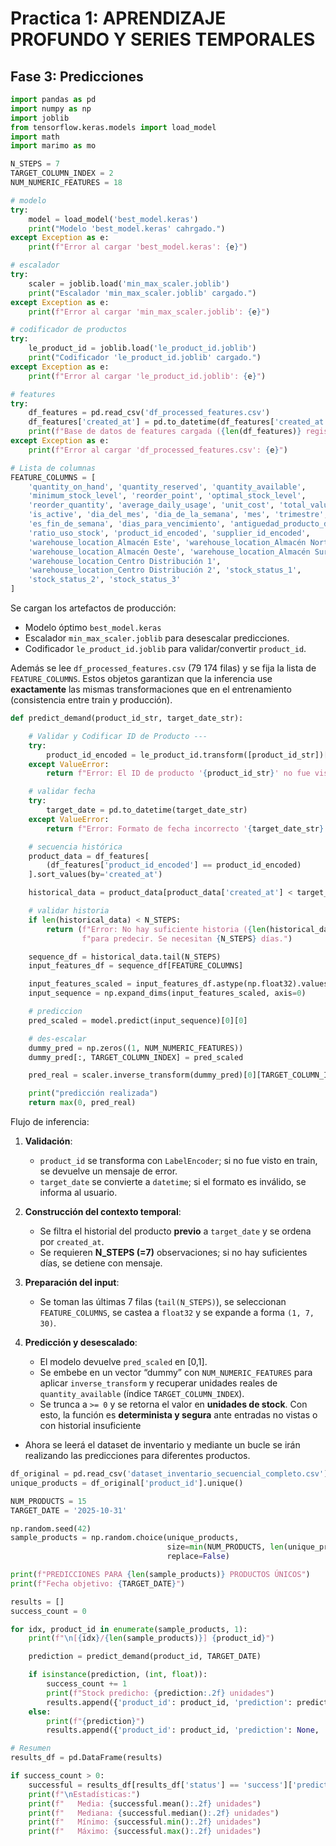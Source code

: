 # Practica 1: APRENDIZAJE PROFUNDO Y SERIES TEMPORALES

## Fase 3: Predicciones

```python {.marimo}
import pandas as pd
import numpy as np
import joblib
from tensorflow.keras.models import load_model
import math
import marimo as mo
```

```python {.marimo}
N_STEPS = 7
TARGET_COLUMN_INDEX = 2
NUM_NUMERIC_FEATURES = 18

# modelo
try:
    model = load_model('best_model.keras')
    print("Modelo 'best_model.keras' cahrgado.")
except Exception as e:
    print(f"Error al cargar 'best_model.keras': {e}")

# escalador
try:
    scaler = joblib.load('min_max_scaler.joblib')
    print("Escalador 'min_max_scaler.joblib' cargado.")
except Exception as e:
    print(f"Error al cargar 'min_max_scaler.joblib': {e}")

# codificador de productos
try:
    le_product_id = joblib.load('le_product_id.joblib')
    print("Codificador 'le_product_id.joblib' cargado.")
except Exception as e:
    print(f"Error al cargar 'le_product_id.joblib': {e}")

# features
try:
    df_features = pd.read_csv('df_processed_features.csv')
    df_features['created_at'] = pd.to_datetime(df_features['created_at'])
    print(f"Base de datos de features cargada ({len(df_features)} registros).")
except Exception as e:
    print(f"Error al cargar 'df_processed_features.csv': {e}")

# Lista de columnas
FEATURE_COLUMNS = [
    'quantity_on_hand', 'quantity_reserved', 'quantity_available',
    'minimum_stock_level', 'reorder_point', 'optimal_stock_level',
    'reorder_quantity', 'average_daily_usage', 'unit_cost', 'total_value',
    'is_active', 'dia_del_mes', 'dia_de_la_semana', 'mes', 'trimestre',
    'es_fin_de_semana', 'dias_para_vencimiento', 'antiguedad_producto_dias',
    'ratio_uso_stock', 'product_id_encoded', 'supplier_id_encoded',
    'warehouse_location_Almacén Este', 'warehouse_location_Almacén Norte',
    'warehouse_location_Almacén Oeste', 'warehouse_location_Almacén Sur',
    'warehouse_location_Centro Distribución 1',
    'warehouse_location_Centro Distribución 2', 'stock_status_1',
    'stock_status_2', 'stock_status_3'
]
```

Se cargan los artefactos de producción:
- Modelo óptimo `best_model.keras`
- Escalador `min_max_scaler.joblib` para desescalar predicciones.
- Codificador `le_product_id.joblib` para validar/convertir `product_id`.

Además se lee `df_processed_features.csv` (79 174 filas) y se fija la lista de `FEATURE_COLUMNS`.
Estos objetos garantizan que la inferencia use **exactamente** las mismas transformaciones que en el entrenamiento (consistencia entre train y producción).

```python {.marimo}
def predict_demand(product_id_str, target_date_str):

    # Validar y Codificar ID de Producto ---
    try:
        product_id_encoded = le_product_id.transform([product_id_str])[0]
    except ValueError:
        return f"Error: El ID de producto '{product_id_str}' no fue visto durante el entrenamiento."

    # validar fecha
    try:
        target_date = pd.to_datetime(target_date_str)
    except ValueError:
        return f"Error: Formato de fecha incorrecto '{target_date_str}'."

    # secuencia histórica
    product_data = df_features[
        (df_features['product_id_encoded'] == product_id_encoded)
    ].sort_values(by='created_at')

    historical_data = product_data[product_data['created_at'] < target_date]

    # validar historia
    if len(historical_data) < N_STEPS:
        return (f"Error: No hay suficiente historia ({len(historical_data)} días) "
                f"para predecir. Se necesitan {N_STEPS} días.")

    sequence_df = historical_data.tail(N_STEPS)
    input_features_df = sequence_df[FEATURE_COLUMNS]

    input_features_scaled = input_features_df.astype(np.float32).values
    input_sequence = np.expand_dims(input_features_scaled, axis=0)

    # prediccion
    pred_scaled = model.predict(input_sequence)[0][0]

    # des-escalar
    dummy_pred = np.zeros((1, NUM_NUMERIC_FEATURES))
    dummy_pred[:, TARGET_COLUMN_INDEX] = pred_scaled

    pred_real = scaler.inverse_transform(dummy_pred)[0][TARGET_COLUMN_INDEX]

    print("predicción realizada")
    return max(0, pred_real)
```

Flujo de inferencia:

1) **Validación**:
   - `product_id` se transforma con `LabelEncoder`; si no fue visto en train, se devuelve un mensaje de error.
   - `target_date` se convierte a `datetime`; si el formato es inválido, se informa al usuario.

2) **Construcción del contexto temporal**:
   - Se filtra el historial del producto **previo** a `target_date` y se ordena por `created_at`.
   - Se requieren **N_STEPS (=7)** observaciones; si no hay suficientes días, se detiene con mensaje.

3) **Preparación del input**:
   - Se toman las últimas 7 filas (`tail(N_STEPS)`), se seleccionan `FEATURE_COLUMNS`, se castea a `float32` y se expande a forma `(1, 7, 30)`.

4) **Predicción y desescalado**:
   - El modelo devuelve `pred_scaled` en [0,1].
   - Se embebe en un vector “dummy” con `NUM_NUMERIC_FEATURES` para aplicar `inverse_transform` y recuperar unidades reales de `quantity_available` (índice `TARGET_COLUMN_INDEX`).
   - Se trunca a `>= 0` y se retorna el valor en **unidades de stock**.
Con esto, la función es **determinista y segura** ante entradas no vistas o con historial insuficiente
<!---->
- Ahora se leerá el dataset de inventario y mediante un bucle se irán realizando las predicciones para diferentes productos.

```python {.marimo}
df_original = pd.read_csv('dataset_inventario_secuencial_completo.csv')
unique_products = df_original['product_id'].unique()

NUM_PRODUCTS = 15
TARGET_DATE = '2025-10-31'

np.random.seed(42)
sample_products = np.random.choice(unique_products, 
                                   size=min(NUM_PRODUCTS, len(unique_products)), 
                                   replace=False)

print(f"PREDICCIONES PARA {len(sample_products)} PRODUCTOS ÚNICOS")
print(f"Fecha objetivo: {TARGET_DATE}")

results = []
success_count = 0

for idx, product_id in enumerate(sample_products, 1):
    print(f"\n[{idx}/{len(sample_products)}] {product_id}")

    prediction = predict_demand(product_id, TARGET_DATE)

    if isinstance(prediction, (int, float)):
        success_count += 1
        print(f"Stock predicho: {prediction:.2f} unidades")
        results.append({'product_id': product_id, 'prediction': prediction, 'status': 'success'})
    else:
        print(f"{prediction}")
        results.append({'product_id': product_id, 'prediction': None, 'status': 'failed'})

# Resumen
results_df = pd.DataFrame(results)

if success_count > 0:
    successful = results_df[results_df['status'] == 'success']['prediction']
    print(f"\nEstadísticas:")
    print(f"   Media: {successful.mean():.2f} unidades")
    print(f"   Mediana: {successful.median():.2f} unidades")
    print(f"   Mínimo: {successful.min():.2f} unidades")
    print(f"   Máximo: {successful.max():.2f} unidades")
```
